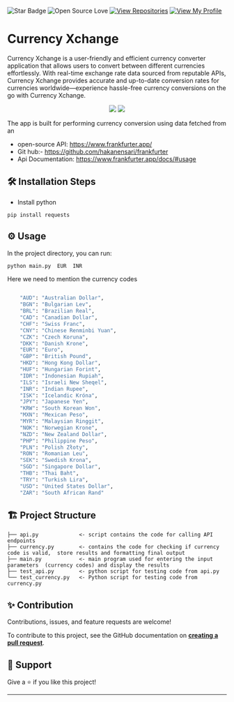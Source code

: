 

![Star Badge](https://img.shields.io/static/v1?label=%F0%9F%8C%9F&message=If%20Useful&style=style=flat&color=BC4E99)
![Open Source Love](https://badges.frapsoft.com/os/v1/open-source.svg?v=103)
[![View Repositories](https://img.shields.io/badge/View-My_Repositories-blue?logo=GitHub)](https://github.com/yaswanthteja?tab=repositories)
[![View My Profile](https://img.shields.io/badge/View-My_Profile-green?logo=GitHub)](https://github.com/yaswanthteja)



# Currency Xchange


Currency Xchange is a user-friendly and efficient currency converter application that allows users to convert between different currencies effortlessly. With real-time exchange rate data sourced from reputable APIs, Currency Xchange provides accurate and up-to-date conversion rates for  currencies worldwide—experience hassle-free currency conversions on the go with Currency Xchange.


<p align="center">
  <img src="https://forthebadge.com/images/badges/built-with-love.svg">
  <img src="https://forthebadge.com/images/badges/made-with-python.svg">
</p>



The app is built for performing currency conversion using data fetched from an 

- open-source API: https://www.frankfurter.app/
- Git hub:- https://github.com/hakanensari/frankfurter
- Api Documentation: https://www.frankfurter.app/docs/#usage


## 🛠️ Installation Steps


- Install python

```
pip install requests
```


## ⚙️ Usage

In the project directory, you can run: 


```bash
python main.py  EUR  INR
```

Here we need to mention the currency codes


```bash

    "AUD": "Australian Dollar",
    "BGN": "Bulgarian Lev",
    "BRL": "Brazilian Real",
    "CAD": "Canadian Dollar",
    "CHF": "Swiss Franc",
    "CNY": "Chinese Renminbi Yuan",
    "CZK": "Czech Koruna",
    "DKK": "Danish Krone",
    "EUR": "Euro",
    "GBP": "British Pound",
    "HKD": "Hong Kong Dollar",
    "HUF": "Hungarian Forint",
    "IDR": "Indonesian Rupiah",
    "ILS": "Israeli New Sheqel",
    "INR": "Indian Rupee",
    "ISK": "Icelandic Króna",
    "JPY": "Japanese Yen",
    "KRW": "South Korean Won",
    "MXN": "Mexican Peso",
    "MYR": "Malaysian Ringgit",
    "NOK": "Norwegian Krone",
    "NZD": "New Zealand Dollar",
    "PHP": "Philippine Peso",
    "PLN": "Polish Złoty",
    "RON": "Romanian Leu",
    "SEK": "Swedish Krona",
    "SGD": "Singapore Dollar",
    "THB": "Thai Baht",
    "TRY": "Turkish Lira",
    "USD": "United States Dollar",
    "ZAR": "South African Rand"

```



## 🏗️ Project Structure
```
├── api.py             <- script contains the code for calling API endpoints 
├── currency.py        <- contains the code for checking if currency code is valid,  store results and formatting final output
├── main.py            <- main program used for entering the input parameters  (currency codes) and display the results
├── test_api.py        <- python script for testing code from api.py
└── test_currency.py   <- Python script for testing code from currency.py
```




## ✨ Contribution

Contributions, issues, and feature requests are welcome!

To contribute to this project, see the GitHub documentation on **[creating a pull request](https://help.github.com/en/github/collaborating-with-issues-and-pull-requests/creating-a-pull-request)**.


## 👏 Support

Give a ⭐️ if you like this project!




___________________________________

